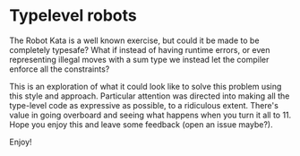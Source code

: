 # Typelevel robots
The Robot Kata is a well known exercise, but could it be made to be completely typesafe? What if instead of having runtime errors, or even representing illegal moves with a sum type we instead let the compiler enforce all the constraints?

This is an exploration of what it could look like to solve this problem using this style and approach. Particular attention was directed into making all the type-level code as expressive as possible, to a ridiculous extent. There's value in going overboard and seeing what happens when you turn it all to 11. Hope you enjoy this and leave some feedback (open an issue maybe?).

Enjoy!
